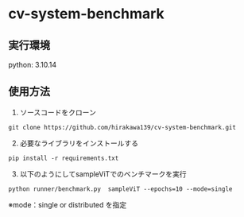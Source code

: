 # cv-system-benchmark

## 実行環境
python: 3.10.14

## 使用方法
1. ソースコードをクローン
```
git clone https://github.com/hirakawa139/cv-system-benchmark.git
```

2. 必要なライブラリをインストールする
```
pip install -r requirements.txt
```

3. 以下のようにしてsampleViTでのベンチマークを実行
```
python runner/benchmark.py  sampleViT --epochs=10 --mode=single
```
※mode：single or distributed を指定
